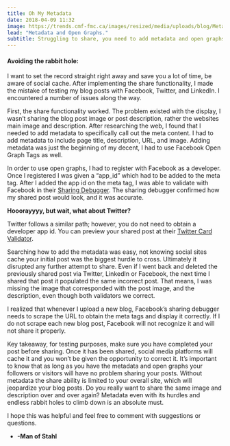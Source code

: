 ```yaml
---
title: Oh My Metadata
date: 2018-04-09 11:32
image: https://trends.cmf-fmc.ca/images/resized/media/uploads/blog/Metadata_1-720x360_720x360.jpg
lead: "Metadata and Open Graphs." 
subtitle: Struggling to share, you need to add metadata and open graphs. 
---
```

#### Avoiding the rabbit hole:
I want to set the record straight right away and save you a lot of time, be aware of social cache. After implementing the share functionality, I made the mistake of testing my blog posts with Facebook, Twitter, and LinkedIn. I encountered a number of issues along the way.  

First, the share functionality worked. The problem existed with the display, I wasn’t sharing the blog post image or post description, rather the websites main image and description.  After researching the web, I found that I needed to add metadata to specifically call out the meta content. I had to add metadata to include page title, description, URL, and image.  Adding metadata was just the beginning of my decent, I had to use Facebook Open Graph Tags as well.  

In order to use open graphs, I had to register with Facebook as a developer. Once I registered I was given a “app_id” which had to be added to the meta tag.  After I added the app id on the meta tag, I was able to validate with Facebook in their [Sharing Debugger](https://developers.facebook.com/tools/debug/). The sharing debugger confirmed how my shared post would look, and it was accurate.  

**Hooorayyyy, but wait, what about Twitter?**

Twitter follows a similar path; however, you do not need to obtain a developer app id. You can preview your shared post at their [Twitter Card Validator]( https://cards-dev.twitter.com/validator). 

Searching how to add the metadata was easy, not knowing social sites cache your initial post was the biggest hurdle to cross. Ultimately it disrupted any further attempt to share. Even if I went back and deleted the previously shared post via Twitter, LinkedIn or Facebook, the next time I shared that post it populated the same incorrect post. That means, I was missing the image that corresponded with the post image, and the description, even though both validators we correct.   

I realized that whenever I upload a new blog, Facebook’s sharing debugger needs to scrape the URL to obtain the meta tags and display it correctly. If I do not scrape each new blog post, Facebook will not recognize it and will not share it properly.  

Key takeaway, for testing purposes, make sure you have completed your post before sharing. Once it has been shared, social media platforms will cache it and you won’t be given the opportunity to correct it. It’s important to know that as long as you have the metadata and open graphs your followers or visitors will have no problem sharing your posts. Without metadata the share ability is limited to your overall site, which will jeopardize your blog posts. Do you really want to share the same image and description over and over again? Metadata even with its hurdles and endless rabbit holes to climb down is an absolute must. 

I hope this was helpful and feel free to comment with suggestions or questions.   

- **-Man of Stahl**
   
 